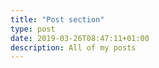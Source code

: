 ```yaml
---
title: "Post section"
type: post
date: 2019-03-26T08:47:11+01:00
description: All of my posts
---
```

